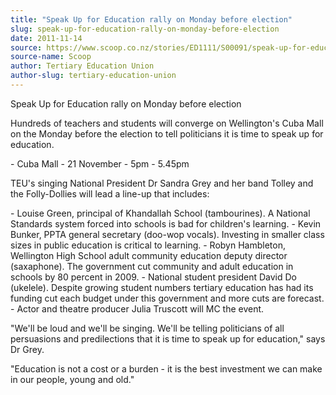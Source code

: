 ```yaml
---
title: "Speak Up for Education rally on Monday before election"
slug: speak-up-for-education-rally-on-monday-before-election
date: 2011-11-14
source: https://www.scoop.co.nz/stories/ED1111/S00091/speak-up-for-education-rally-on-monday-before-election.htm
source-name: Scoop
author: Tertiary Education Union
author-slug: tertiary-education-union
---
```


<p>Speak Up for Education rally on Monday before election
</p>

<p>Hundreds of teachers and students will converge on
Wellington's Cuba Mall on the Monday before the election to
tell politicians it is time to speak up for education. </p>

<p>-
Cuba Mall - 21 November - 5pm - 5.45pm </p>

<p>TEU's singing
National President Dr Sandra Grey and her band Tolley and
the Folly-Dollies will lead a line-up that includes: </p>

<p>-
Louise Green, principal of Khandallah School (tambourines).
A National Standards system forced into schools is bad for
children's learning. - Kevin Bunker, PPTA general secretary
(doo-wop vocals). Investing in smaller class sizes in public
education is critical to learning. - Robyn Hambleton,
Wellington High School adult community education deputy
director (saxaphone). The government cut community and adult
education in schools by 80 percent in 2009. - National
student president David Do (ukelele). Despite growing
student numbers tertiary education has had its funding cut
each budget under this government and more cuts are
forecast. - Actor and theatre producer Julia Truscott will
MC the event. </p>

<p>"We'll be loud and we'll be singing. We'll
be telling politicians of all persuasions and predilections
that it is time to speak up for education," says Dr Grey. 
</p>

<p>"Education is not a cost or a burden - it is the best
investment we can make in our people, young and old."

</p>

